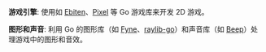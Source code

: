 **游戏引擎**: 使用如 [Ebiten](https://ebiten.org/)、[Pixel](https://github.com/faiface/pixel) 等 Go 游戏库来开发 2D 游戏。

**图形和声音**: 利用 Go 的图形库（如 [Fyne](https://fyne.io/)、[raylib-go](https://github.com/raylib/raylib-go)）和声音库（如 [Beep](https://github.com/faiface/beep)）处理游戏中的图形和音效。